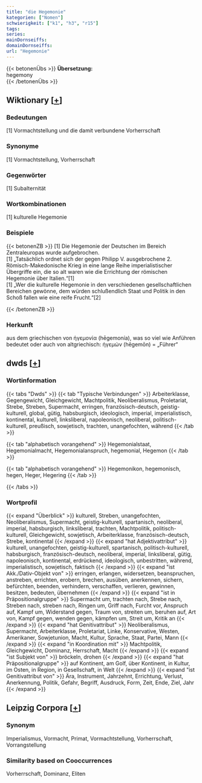 ```yaml
---
title: "die Hegemonie"
kategorien: ["Nomen"]
schwierigkeit: ["k1", "h3", "r15"]
tags:
series:
mainDornseiffs:
domainDornseiffs:
url: "Hegemonie"
---
```


{{< betonenÜbs >}}
**Übersetzung:**  
hegemony  
{{< /betonenÜbs >}}

## Wiktionary [[+](https://de.wiktionary.org/wiki/Hegemonie)]

### Bedeutungen
[1] Vormachtstellung und die damit verbundene Vorherrschaft  

### Synonyme
[1] Vormachtstellung, Vorherrschaft  

### Gegenwörter
[1] Subalternität  

### Wortkombinationen
[1] kulturelle Hegemonie  

### Beispiele
{{< betonenZB >}}
[1] Die Hegemonie der Deutschen im Bereich Zentraleuropas wurde aufgebrochen.  
[1] „Tatsächlich ordnet sich der gegen Philipp V. ausgebrochene 2. Römisch-Makedonische Krieg in eine lange Reihe imperialistischer Übergriffe ein, die so alt waren wie die Errichtung der römischen Hegemonie über Italien.“[1]  
[1] „Wer die kulturelle Hegemonie in den verschiedenen gesellschaftlichen Bereichen gewönne, dem würden schlußendlich Staat und Politik in den Schoß fallen wie eine reife Frucht.“[2]  

{{< /betonenZB >}}
### Herkunft
aus dem griechischen von ἡγεμονία (hēgemonía), was so viel wie Anführen bedeutet oder auch von altgriechisch: ἡγεμών (hēgemōn) = „Führer“  



## dwds [[+](https://www.dwds.de/wb/Hegemonie)]

### Wortinformation
{{< tabs "Dwds" >}}
{{< tab "Typische Verbindungen" >}}
Arbeiterklasse, Gegengewicht, Gleichgewicht, Machtpolitik, Neoliberalismus, Proletariat, Strebe, Streben, Supermacht, erringen, französisch-deutsch, geistig-kulturell, global, gütig, habsburgisch, ideologisch, imperial, imperialistisch, kontinental, kulturell, linksliberal, napoleonisch, neoliberal, politisch-kulturell, preußisch, sowjetisch, trachten, unangefochten, während
{{< /tab >}}

{{< tab "alphabetisch vorangehend" >}}
Hegemonialstaat, Hegemonialmacht, Hegemonialanspruch, hegemonial, Hegemon
{{< /tab >}}

{{< tab "alphabetisch vorangehend" >}}
Hegemonikon, hegemonisch, hegen, Heger, Hegering
{{< /tab >}}

{{< /tabs >}}

### Wortprofil
{{< expand "Überblick" >}} kulturell, Streben, unangefochten, Neoliberalismus, Supermacht, geistig-kulturell, spartanisch, neoliberal, imperial, habsburgisch, linksliberal, trachten, Machtpolitik, politisch-kulturell, Gleichgewicht, sowjetisch, Arbeiterklasse, französisch-deutsch, Strebe, kontinental {{< /expand >}}
{{< expand "hat Adjektivattribut" >}} kulturell, unangefochten, geistig-kulturell, spartanisch, politisch-kulturell, habsburgisch, französisch-deutsch, neoliberal, imperial, linksliberal, gütig, napoleonisch, kontinental, erdrückend, ideologisch, unbestritten, während, imperialistisch, sowjetisch, faktisch {{< /expand >}}
{{< expand "ist Akk./Dativ-Objekt von" >}} erringen, erlangen, widersetzen, beanspruchen, anstreben, errichten, erobern, brechen, ausüben, anerkennen, sichern, befürchten, beenden, verhindern, verschaffen, verlieren, gewinnen, besitzen, bedeuten, übernehmen {{< /expand >}}
{{< expand "ist in Präpositionalgruppe" >}} Supermacht um, trachten nach, Strebe nach, Streben nach, streben nach, Ringen um, Griff nach, Furcht vor, Anspruch auf, Kampf um, Widerstand gegen, Traum von, streiten um, beruhen auf, Art von, Kampf gegen, wenden gegen, kämpfen um, Streit um, Kritik an {{< /expand >}}
{{< expand "hat Genitivattribut" >}} Neoliberalismus, Supermacht, Arbeiterklasse, Proletariat, Linke, Konservative, Westen, Amerikaner, Sowjetunion, Macht, Kultur, Sprache, Staat, Partei, Mann {{< /expand >}}
{{< expand "in Koordination mit" >}} Machtpolitik, Gleichgewicht, Dominanz, Herrschaft, Macht {{< /expand >}}
{{< expand "ist Subjekt von" >}} bröckeln, drohen {{< /expand >}}
{{< expand "hat Präpositionalgruppe" >}} auf Kontinent, am Golf, über Kontinent, in Kultur, im Osten, in Region, in Gesellschaft, in Welt {{< /expand >}}
{{< expand "ist Genitivattribut von" >}} Ära, Instrument, Jahrzehnt, Errichtung, Verlust, Anerkennung, Politik, Gefahr, Begriff, Ausdruck, Form, Zeit, Ende, Ziel, Jahr {{< /expand >}}

## Leipzig Corpora [[+](https://corpora.uni-leipzig.de/en/res?word=Hegemonie&corpusId=deu_newscrawl-public_2018)]


### Synonym
Imperialismus, Vormacht, Primat, Vormachtstellung, Vorherrschaft, Vorrangstellung


### Similarity based on Cooccurrences
Vorherrschaft, Dominanz, Eliten

